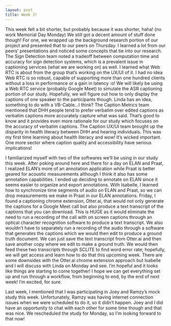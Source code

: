 ```yaml
---
layout: post
title: Week 3!
---
```


This week felt a bit shorter, but probably because it was shorter, haha! (no work Memorial Day Monday) We still got a decent amount of stuff done though! For one, we wrapped up the background research portion of our project and presented that to our peers on Thursday. I learned a lot from our peers’ presentations and noticed some concepts that tie into our research. The Sign Detection team noted a tradeoff between computation time and accuracy for sign detection systems, which is a prevalent issue in captioning services (what we are working on) as well. I learned what Web RTC is about from the group that’s working on the UX/UI of it. I had no idea Web RTC is so robust, capable of supporting more than one hundred clients without a loss in performance or a gain in latency :o! We will likely be using a Web RTC service (probably Google Meet) to simulate the ASR captioning portion of our study. Hopefully, we will figure out how to only display the captions of one speaker to the participants though. Linda has an idea, something to do with a VB-Cable...I think? The Caption Metrics team mentioned that DHH people tend to prefer verbatim over edited captions as verbatim captions more accurately capture what was said. That’s good to know and it provides even more rationale for our study which focuses on the accuracy of verbatim captions. The Caption UX/UI team brought up the disparity in health literacy between DHH and hearing individuals. This was my first time learning about health literacy and wow! It’s wicked important. One more sector where caption quality and accessibility have serious implications! 

I familiarized myself with two of the softwares we’ll be using in our study this week. After poking around here and there for a day on ELAN and Praat, I realized ELAN’s more of an annotation application while Praat is better geared for acoustic measurements although I think it also has some annotation capabilities. I ended up deciding to annotate on ELAN since it seems easier to organize and export annotations. With Isabelle, I learned how to synchronize time segments of audio on ELAN and Praat, so we can drop measurements we make in Praat in our ELAN annotations. Friday, I found a captioning chrome extension, Otter.ai, that would not only generate the captions for a Google Meet call but also produce a text transcript of the captions that you can download. This is HUGE as it would eliminate the need to run a recording of the call with on screen captions through an optical character recognition software to produce a text transcript. We also wouldn’t have to separately run a recording of the audio through a software that generates the captions which we would then edit to produce a ground truth document. We can just save the text transcript from Otter.ai and then save another copy where we edit to make a ground truth. We would then feed these two transcripts through SCLITE to find word error rate; hopefully, we will get access and learn how to do that this upcoming week. There are some downsides with the Otter.ai chrome extension approach but Isabelle and I will discuss with Linda on Monday and see. I’m hopeful and it looks like things are starting to come together! I hope we can get everything set up and run through a workflow, from beginning to end, by the end of next week! I’m excited, for sure. 

Last week, I mentioned that I was participating in Joey and Ramzy’s mock study this week. Unfortunately, Ramzy was having internet connection issues when we were scheduled to do it, so it didn’t happen. Joey and I did have an opportunity to chat with each other for some time though and that was nice. We rescheduled the study for Monday, so I’m looking forward to that now! 
